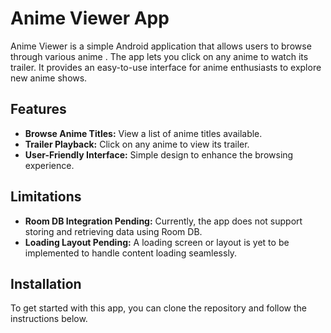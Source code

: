 # Anime Viewer App

Anime Viewer is a simple Android application that allows users to browse through various anime . The app lets you click on any anime to watch its trailer. It provides an easy-to-use interface for anime enthusiasts to explore new anime shows.

## Features

- **Browse Anime Titles:** View a list of anime titles available.
- **Trailer Playback:** Click on any anime to view its trailer.
- **User-Friendly Interface:** Simple design to enhance the browsing experience.

## Limitations

- **Room DB Integration Pending:** Currently, the app does not support storing and retrieving data using Room DB.
- **Loading Layout Pending:** A loading screen or layout is yet to be implemented to handle content loading seamlessly.

## Installation

To get started with this app, you can clone the repository and follow the instructions below.


